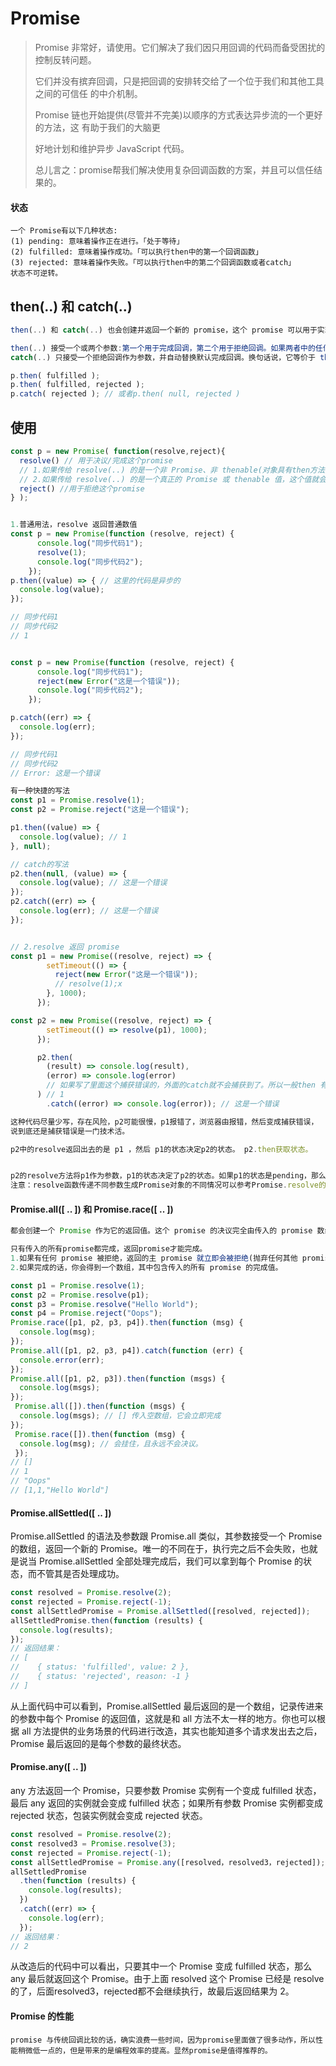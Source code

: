 # Promise

> Promise 非常好，请使用。它们解决了我们因只用回调的代码而备受困扰的控制反转问题。
>
> 它们并没有摈弃回调，只是把回调的安排转交给了一个位于我们和其他工具之间的可信任 的中介机制。
>
> Promise 链也开始提供(尽管并不完美)以顺序的方式表达异步流的一个更好的方法，这 有助于我们的大脑更
>
> 好地计划和维护异步 JavaScript 代码。
>
> 总儿言之：promise帮我们解决使用复杂回调函数的方案，并且可以信任结果的。

#### 状态

```
一个 Promise有以下几种状态:
(1) pending: 意味着操作正在进行。「处于等待」
(2) fulfilled: 意味着操作成功。「可以执行then中的第一个回调函数」
(3) rejected: 意味着操作失败。「可以执行then中的第二个回调函数或者catch」
状态不可逆转。
```

## then(..) 和 catch(..)

```js
then(..) 和 catch(..) 也会创建并返回一个新的 promise，这个 promise 可以用于实现 Promise 链式流程控制。如果完成或拒绝回调中抛出异常，返回的 promise 是被拒绝的。如果任意一个回调返回非 Promise、非 thenable 的立即值，这个值会被用作返回 promise 的完成值。如果完成处理函数返回一个 promise 或 thenable，那么这个值会被展开，并作为返回 promise 的决议值。

then(..) 接受一个或两个参数:第一个用于完成回调，第二个用于拒绝回调。如果两者中的任何一个被省略或者作为非函数值传入的话，就会替换为相应的默认回调「空函数，一般我们传null进去即可」。默认完成回调只是把消息传递下去，而默认拒绝回调则只是重新抛出(传播)其接收到的出错原因。
catch(..) 只接受一个拒绝回调作为参数，并自动替换默认完成回调。换句话说，它等价于 then(null,..)

p.then( fulfilled );
p.then( fulfilled, rejected );
p.catch( rejected ); // 或者p.then( null, rejected )
```



## 使用

```js
const p = new Promise( function(resolve,reject){ 
  resolve() // 用于决议/完成这个promise
  // 1.如果传给 resolve(..) 的是一个非 Promise、非 thenable(对象具有then方法) 的立即值，这个 promise 就会用这个值完成。
  // 2.如果传给 resolve(..) 的是一个真正的 Promise 或 thenable 值，这个值就会被递归展开，并且(要构造的)promise 将取用其最终决议值或状态。
  reject() //用于拒绝这个promise
} );


1.普通用法，resolve 返回普通数值
const p = new Promise(function (resolve, reject) {
      console.log("同步代码1");
      resolve(1);
      console.log("同步代码2");
    });
p.then((value) => { // 这里的代码是异步的
  console.log(value);
});

// 同步代码1
// 同步代码2
// 1


const p = new Promise(function (resolve, reject) {
      console.log("同步代码1");
      reject(new Error("这是一个错误"));
      console.log("同步代码2");
    });

p.catch((err) => {
  console.log(err);
});

// 同步代码1
// 同步代码2
// Error: 这是一个错误

有一种快捷的写法 
const p1 = Promise.resolve(1);
const p2 = Promise.reject("这是一个错误");

p1.then((value) => {
  console.log(value); // 1
}, null);

// catch的写法
p2.then(null, (value) => {
  console.log(value); // 这是一个错误
});
p2.catch((err) => {
  console.log(err); // 这是一个错误
});


// 2.resolve 返回 promise
const p1 = new Promise((resolve, reject) => {
        setTimeout(() => {
          reject(new Error("这是一个错误"));
          // resolve(1);x
        }, 1000);
      });

const p2 = new Promise((resolve, reject) => {
        setTimeout(() => resolve(p1), 1000);
      });

      p2.then(
        (result) => console.log(result),
        (error) => console.log(error) 
        // 如果写了里面这个捕获错误的，外面的catch就不会捕获到了。所以一般then 有多层的是很好，或者习惯，都是在外层使用catch捕获错误。
      ) // 1
        .catch((error) => console.log(error)); // 这是一个错误

这种代码尽量少写，存在风险，p2可能很慢，p1报错了，浏览器由报错，然后变成捕获错误，
说到底还是捕获错误是一门技术活。

p2中的resolve返回出去的是 p1 ，然后 p1的状态决定p2的状态。 p2.then获取状态。


p2的resolve方法将p1作为参数，p1的状态决定了p2的状态。如果p1的状态是pending，那么p2的回调函数就会等待p1的状态改变；如果p1的状态已经是resolved或者rejected，那么p2的回调函数将会立刻执行。由于p2返回的是另一个 Promise，导致p2自己的状态无效了，由p1的状态决定p2的状态。
注意：resolve函数传递不同参数生成Promise对象的不同情况可以参考Promise.resolve的用法。reject函数传递不同参数生成Promise对象的不同情况可以参考Promise.reject的用法。

```



#### Promise.all([ .. ]) 和 Promise.race([ .. ])

```js
都会创建一个 Promise 作为它的返回值。这个 promise 的决议完全由传入的 promise 数组控制。

只有传入的所有promise都完成，返回promise才能完成。
1.如果有任何 promise 被拒绝，返回的主 promise 就立即会被拒绝(抛弃任何其他 promise的结果)，对于拒绝的情况，你只会得到第一个拒绝 promise 的拒绝理由值。
2.如果完成的话，你会得到一个数组，其中包含传入的所有 promise 的完成值。

const p1 = Promise.resolve(1);
const p2 = Promise.resolve(p1);
const p3 = Promise.resolve("Hello World");
const p4 = Promise.reject("Oops");
Promise.race([p1, p2, p3, p4]).then(function (msg) {
  console.log(msg);
});
Promise.all([p1, p2, p3, p4]).catch(function (err) {
  console.error(err);
});
Promise.all([p1, p2, p3]).then(function (msgs) {
  console.log(msgs);
});
 Promise.all([]).then(function (msgs) {
  console.log(msgs); // [] 传入空数组，它会立即完成
});
 Promise.race([]).then(function (msg) {
  console.log(msg); // 会挂住，且永远不会决议。
 });
// [] 
// 1
// "Oops"	
// [1,1,"Hello World"]
```

#### Promise.allSettled([ .. ]) 

Promise.allSettled 的语法及参数跟 Promise.all 类似，其参数接受一个 Promise 的数组，返回一个新的 Promise。唯一的不同在于，执行完之后不会失败，也就是说当 Promise.allSettled 全部处理完成后，我们可以拿到每个 Promise 的状态，而不管其是否处理成功。

```js
const resolved = Promise.resolve(2);
const rejected = Promise.reject(-1);
const allSettledPromise = Promise.allSettled([resolved, rejected]);
allSettledPromise.then(function (results) {
  console.log(results);
});
// 返回结果：
// [
//    { status: 'fulfilled', value: 2 },
//    { status: 'rejected', reason: -1 }
// ]
```

从上面代码中可以看到，Promise.allSettled 最后返回的是一个数组，记录传进来的参数中每个 Promise 的返回值，这就是和 all 方法不太一样的地方。你也可以根据 all 方法提供的业务场景的代码进行改造，其实也能知道多个请求发出去之后，Promise 最后返回的是每个参数的最终状态。

#### Promise.any([ .. ]) 

any 方法返回一个 Promise，只要参数 Promise 实例有一个变成 fulfilled 状态，最后 any 返回的实例就会变成 fulfilled 状态；如果所有参数 Promise 实例都变成 rejected 状态，包装实例就会变成 rejected 状态。

```js
const resolved = Promise.resolve(2);
const resolved3 = Promise.resolve(3);
const rejected = Promise.reject(-1);
const allSettledPromise = Promise.any([resolved，resolved3，rejected]);
allSettledPromise
  .then(function (results) {
    console.log(results);
  })
  .catch((err) => {
    console.log(err);
  });
// 返回结果：
// 2
```

从改造后的代码中可以看出，只要其中一个 Promise 变成 fulfilled 状态，那么 any 最后就返回这个 Promise。由于上面 resolved 这个 Promise 已经是 resolve 的了，后面resolved3，rejected都不会继续执行，故最后返回结果为 2。

#### Promise 的性能

```
promise 与传统回调比较的话，确实浪费一些时间，因为promise里面做了很多动作，所以性能稍微低一点的，但是带来的是编程效率的提高。显然promise是值得推荐的。
```

